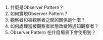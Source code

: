 

1. 什麼是Observer Pattern？ 
2. 如何實現Observer Pattern？ 
3. 觀察者和被觀察者之間的關係是什麼？ 
4. 如何處理當被觀察者狀態改變時通知觀察者？ 
5. Observer Pattern 在什麼場景下會使用到？